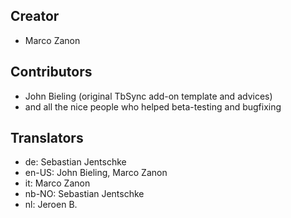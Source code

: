 ## Creator
* Marco Zanon

## Contributors
* John Bieling (original TbSync add-on template and advices)
* and all the nice people who helped beta-testing and bugfixing

## Translators
* de: Sebastian Jentschke
* en-US: John Bieling, Marco Zanon
* it: Marco Zanon
* nb-NO: Sebastian Jentschke
* nl: Jeroen B.
